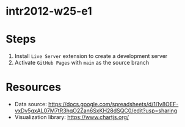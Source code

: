# intr2012-w25-e1

# Steps

1. Install `Live Server` extension to create a development server
2. Activate `GitHub Pages` with `main` as the source branch

# Resources

- Data source: https://docs.google.com/spreadsheets/d/1I1v8OEF-vxDv5gxAL07M7tR3hqO2Zan6SxKH28dSQC0/edit?usp=sharing
- Visualization library: https://www.chartjs.org/
